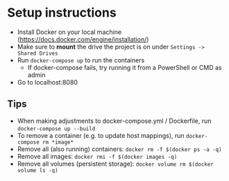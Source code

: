 # Setup instructions

* Install Docker on your local machine (https://docs.docker.com/engine/installation/)
* Make sure to **mount** the drive the project is on under `Settings -> Shared Drives`
* Run `docker-compose up` to run the containers
  * If docker-compose fails, try running it from a PowerShell or CMD as admin
* Go to localhost:8080

## Tips
* When making adjustments to docker-compose.yml / Dockerfile, run `docker-compose up --build`
* To remove a container (e.g. to update host mappings), run `docker-compose rm *image*`
* Remove all (also running) containers: `docker rm -f $(docker ps -a -q)`
* Remove all images: `docker rmi -f $(docker images -q)`
* Remove all volumes (persistent storage): `docker volume rm $(docker volume ls -q)`